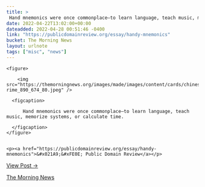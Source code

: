 ```yaml
---
title: > 
 Hand mnemonics were once commonplace—to learn language, teach music, memorize systems, or calculate time.
date: 2022-04-22T13:02:00+00:00
dateadded: 2022-04-28 00:51:46 -0400
link: "https://publicdomainreview.org/essay/handy-mnemonics"
bucket: The Morning News
layout: urlnote
tags: ["misc", "news"]
--- 
```




  
    
  

  
    <figure>
      
        <img src="https://themorningnews.org/images/made/images/content/cards/chinese-rime_890_674_80.jpeg" />
      
      <figcaption>
        
          Hand mnemonics were once commonplace—to learn language, teach music, memorize systems, or calculate time.
        
      </figcaption>
    </figure>

    
    <p><a href="https://publicdomainreview.org/essay/handy-mnemonics">&#x021A9;&#xFE0E; Public Domain Review</a></p>
    
  
  <p><a href="https://themorningnews.org/p/hand-mnemonics-were-once-commonplace">View Post &rarr;</a></p>



 <!-- end excerpt --> 
<div class='bucket'><a class='internal-link' href='/buckets/the-morning-news'>The Morning News</a></div> 
